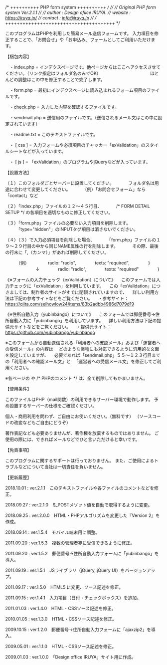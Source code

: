 /* ++++++++++ PHP form system ++++++++++ */
//
// Original PHP form system Ver.2.1.1
//
// author :  Design ofiice IRUYA.
// website : https://iruya.jp/
// contact : info@iruya.jp
//
/* ++++++++++++++++++++++++++++++++++++++ */


このプログラムはPHPを利用した簡易メール送信フォームです。
入力項目を修正することで、「お問合せ」や「お申込み」フォームとしてご利用いただけます。


【梱包内容】

　・index.php    = インデクスページです。他ページからはここへアクセスさせてください。（リンク指定はフォルダ名のみでOK）
　　　　　　　　　　　ほとんどの調整はこの中を修正することで完了します。

　・form.php     = 最初にインデクスページに読み込まれるフォーム項目のファイルです。

　・check.php    = 入力した内容を確認するファイルです。

　・sendmail.php = 送信用のファイルです。（送信されるメール文はこの中に設定されています）

　・readme.txt   = このテキストファイルです。

　・ [ css ]     = 入力フォームや必須項目のチャッカー「exValidation」のスタイルシートなどが入っています。

　・ [  js ]     = 「exValidation」のプログラムやjQueryなどが入っています。


【設置方法】

（１）このフォルダごとサーバーに設置してください。
　　　フォルダ名は用途に合わせて変更してください。
　　　（例）「お問合せフォーム」なら「contact」など
 
（２）「index.php」ファイルの１２〜４５行目、
　　　/* FORM DETAIL SETUP */ の各項目を適切なものに修正してください。

（３）「form.php」ファイルの必要ない入力項目を削除します。
　　　「type="hidden"」のINPUTタグ項目は消さないでください。

（４）（３）で入力必須項目を削除した場合、
　　　「form.php」ファイルの１９〜２９行目の中から同じNAME属性の行を削除します。
　　　その際、最後の行末に「,（カンマ）」があれば削除してください。

　　　（例）
　　　　radio: "radio",
　　　　texts: "required",
　　　　}
	　　　　　　　↓
　　　　radio: "radio",
　　　　texts: "required"
　　　　}

《※フォームの入力チェック（exValidation）について》
　このフォームでは入力チェックに「exValidation」を利用しています。
　この「exValidation」につきましては、制作者のサイトがすでに閉鎖されていますので、
　詳しい利用方法は下記の参考サイトなどをご覧ください。
　・参考サイト：https://qiita.com/seihowlow24/items/83b2adbb4986d7079d19

《※住所自動入力（yubinbango）について》
　このフォームでは郵便番号->住所自動入力に「yubinbango」を利用しています。
　詳しい利用方法は下記の提供元サイトなどをご覧ください。
　・提供元サイト：https://github.com/yubinbango/yubinbango

※このフォームから自動送信される「利用者への確認メール」および「運営者への受信メール」の内容は
　どのような業種にも対応できるように汎用的な文面を設定していますが、
　必要であれば「sendmail.php」５５〜１２３行目までの「利用者への確認メール文」と
　「運営者への受信メール文」を修正してご利用ください。

※各ページの <!-- HTMLコメント --> や /* PHPのコメント */ は、全て削除してもかまいません。


【使用条件】

このファイルはPHP（mail関数）の利用できるサーバー環境で動作します。
予め設置するサーバーの仕様をご確認ください。

個人・商用利用を問わず、ご自由にお使いください。（無料です）
（ソースコードの改変などもご自由にどうぞ）

著作表記なども必要ありませんが、著作権を放棄するものではありません。
ご使用の際には、できればメールなどでひと言いただけると幸いです。


【免責事項】

このプログラムに関するサポートは行っておりません。
また、ご使用によるトラブルなどについて当社は一切責任を負いません。


【更新履歴】

2018.10.01 : ver.2.1.1　このテキストファイルや各ファイルのコメントなどを修正。

2018.09.27 : ver.2.1.0　$_POSTメゾット値を自動で取得するように変更。

2018.09.25 : ver.2.0.0　HTML・PHPアルゴリズムを変更した『Version 2』を作成。

2018.09.14 : ver.1.5.4　モバイル端末用に調整。

2011.09.20 : ver.1.5.3　複数の管理者宛に受信できるように修正。

2011.09.20 : ver.1.5.2　郵便番号->住所自動入力フォームに「yubinbango」を導入。

2011.09.19 : ver.1.5.1　JSライブラリ（jQuery, jQuery UI）をバージョンアップ。

2011.09.17 : ver.1.5.0　HTML5 に変更、ソース記述を修正。

2011.09.15 : ver.1.4.1　入力項目（日付・チェックボックス）を追加。

2011.01.03 : ver.1.4.0　HTML・CSSソース記述を修正。

2010.01.05 : ver.1.3.0　HTML・CSSソース記述を修正。

2009.10.15 : ver.1.2.0　郵便番号->住所自動入力フォームに「ajaxzip2」を導入。

2009.05.01 : ver.1.1.0　HTML・CSSソース記述を修正。

2009.01.03 : ver.1.0.0　「Design office IRUYA」サイト用に作成。
